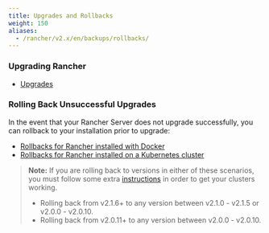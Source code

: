 ```yaml
---
title: Upgrades and Rollbacks
weight: 150
aliases:
  - /rancher/v2.x/en/backups/rollbacks/
---
```


### Upgrading Rancher

- [Upgrades]({{<baseurl>}}/rancher/v2.x/en/upgrades/upgrades/)

### Rolling Back Unsuccessful Upgrades

In the event that your Rancher Server does not upgrade successfully, you can rollback to your installation prior to upgrade:

- [Rollbacks for Rancher installed with Docker]({{<baseurl>}}/rancher/v2.x/en/upgrades/single-node-rollbacks)
- [Rollbacks for Rancher installed on a Kubernetes cluster]({{<baseurl>}}/rancher/v2.x/en/upgrades/ha-server-rollbacks)

> **Note:** If you are rolling back to versions in either of these scenarios, you must follow some extra [instructions]({{<baseurl>}}/rancher/v2.x/en/upgrades/rollbacks/) in order to get your clusters working.
>
>- Rolling back from v2.1.6+ to any version between v2.1.0 - v2.1.5 or v2.0.0 - v2.0.10.
>- Rolling back from v2.0.11+ to any version between v2.0.0 - v2.0.10.  
